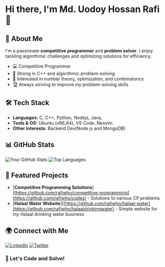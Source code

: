 # Hi there, I'm Md. Uodoy Hossan Rafi 👋

## 🚀 About Me
I'm a passionate **competitive programmer** and **problem solver**. I enjoy tackling algorithmic challenges and optimizing solutions for efficiency.

- 💻 Competitive Programmer
- 🚀 Strong in C++ and algorithmic problem-solving  
- 🎯 Interested in number theory, optimization, and combinatorics  
- 🏆 Always striving to improve my problem-solving skills  

## 🛠️ Tech Stack
- **Languages:** C, C++, Python, Nodejs, Java,
- **Tools & OS:** Ubuntu (x86_64), VS Code, Neovim
- **Other Interests:** Backend Dev(Node js and MongoDB)

## 📊 GitHub Stats
![Your GitHub Stats](https://github-readme-stats.vercel.app/api?username=rafiwho&show_icons=true&theme=tokyonight)
![Top Languages](https://github-readme-stats.vercel.app/api/top-langs/?username=rafiwho&layout=compact&theme=tokyonight)

## 📌 Featured Projects
- [**Competitive Programming Solutions**]([https://github.com/rafiwho/competitive-programming](https://github.com/rafiwho/codes) - Solutions to various CP problems
- [**Halaal Water Website**]([https://github.com/rafiwho/halaal-water](https://github.com/rafiwho/halaaldrinkingwater) - Simple website for my Halaal drinking water business

## 🌍 Connect with Me
[![LinkedIn](https://img.shields.io/badge/-LinkedIn-blue?style=flat&logo=linkedin)](https://www.linkedin.com/in/md-uodoy-hossan-rafi-346a9b1a0/)
[![Twitter](https://img.shields.io/badge/-Twitter-blue?style=flat&logo=twitter)](https://x.com/uodoyhossan)

### 🚀 Let's Code and Solve!

